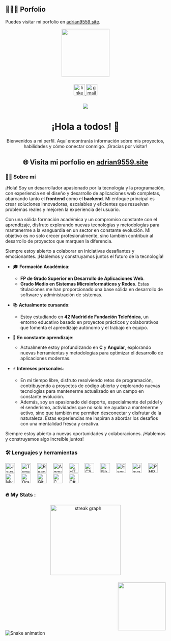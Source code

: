 
## 👨🏻‍💻 Porfolio

Puedes visitar mi porfolio en [adrian9559.site](https://adrian9559.site/).

<div align="center">
	<img height="150" src="https://media.giphy.com/media/M9gbBd9nbDrOTu1Mqx/giphy.gif"  />
</div>

###

<div align="center">
	<a href="https://www.linkedin.com/in/adrián-escribano-pérez">
		<img src="https://img.shields.io/static/v1?message=LinkedIn&logo=linkedin&label=&color=0077B5&logoColor=white&labelColor=&style=for-the-badge" height="35" alt="linkedin logo"  />
	</a>
	<a href="mailto:adrian.escribano3@gmail.com">
		<img src="https://img.shields.io/static/v1?message=Gmail&logo=gmail&label=&color=D14836&logoColor=white&labelColor=&style=for-the-badge" height="35" alt="gmail logo" />
	</a>
</div>

###

<div align="center">
	<img src="https://visitor-badge.laobi.icu/badge?page_id=maurodesouza.maurodesouza&"  />
</div>

###

<h1 align="center">¡Hola a todos! 👋</h1>
<p align="center">Bienvenidos a mi perfil. Aquí encontrarás información sobre mis proyectos, habilidades y cómo conectar conmigo. ¡Gracias por visitar!</p>

<div align="center">
	<h2>🌐 Visita mi porfolio en <a href="https://adrian9559.site/">adrian9559.site</a></h2>
</div>

### 👨‍💻 Sobre mí

¡Hola! Soy un desarrollador apasionado por la tecnología y la programación, con experiencia en el diseño y desarrollo de aplicaciones web completas, abarcando tanto el **frontend** como el **backend**. Mi enfoque principal es crear soluciones innovadoras, escalables y eficientes que resuelvan problemas reales y mejoren la experiencia del usuario.

Con una sólida formación académica y un compromiso constante con el aprendizaje, disfruto explorando nuevas tecnologías y metodologías para mantenerme a la vanguardia en un sector en constante evolución. Mi objetivo es no solo crecer profesionalmente, sino también contribuir al desarrollo de proyectos que marquen la diferencia.

Siempre estoy abierto a colaborar en iniciativas desafiantes y emocionantes. ¡Hablemos y construyamos juntos el futuro de la tecnología!

- 🎓 **Formación Académica**: 
	- **FP de Grado Superior en Desarrollo de Aplicaciones Web**.
	- **Grado Medio en Sistemas Microinformáticos y Redes**.
	Estas titulaciones me han proporcionado una base sólida en desarrollo de software y administración de sistemas.

- 📚 **Actualmente cursando**: 
	- Estoy estudiando en **42 Madrid de Fundación Telefónica**, un entorno educativo basado en proyectos prácticos y colaborativos que fomenta el aprendizaje autónomo y el trabajo en equipo.

- 🌱 **En constante aprendizaje**: 
	- Actualmente estoy profundizando en **C** y **Angular**, explorando nuevas herramientas y metodologías para optimizar el desarrollo de aplicaciones modernas.

- ⚡ **Intereses personales**: 
	- En mi tiempo libre, disfruto resolviendo retos de programación, contribuyendo a proyectos de código abierto y explorando nuevas tecnologías para mantenerme actualizado en un campo en constante evolución. 
	- Además, soy un apasionado del deporte, especialmente del pádel y el senderismo, actividades que no solo me ayudan a mantenerme activo, sino que también me permiten desconectar y disfrutar de la naturaleza. Estas experiencias me inspiran a abordar los desafíos con una mentalidad fresca y creativa.

Siempre estoy abierto a nuevas oportunidades y colaboraciones. ¡Hablemos y construyamos algo increíble juntos!

###

<h3 align="left">🛠 Lenguajes y herramientas</h3>

<div align="left">
	<img src="https://cdn.jsdelivr.net/gh/devicons/devicon/icons/javascript/javascript-original.svg" height="30" alt="JavaScript logo" />
	<img width="12" />
	<img src="https://cdn.jsdelivr.net/gh/devicons/devicon/icons/typescript/typescript-original.svg" height="30" alt="TypeScript logo" />
	<img width="12" />
	<img src="https://cdn.jsdelivr.net/gh/devicons/devicon/icons/react/react-original.svg" height="30" alt="React logo" />
	<img width="12" />
	<img src="https://cdn.jsdelivr.net/gh/devicons/devicon/icons/angularjs/angularjs-original.svg" height="30" alt="Angular logo" />
	<img width="12" />
	<img src="https://cdn.jsdelivr.net/gh/devicons/devicon/icons/html5/html5-original.svg" height="30" alt="HTML5 logo" />
	<img width="12" />
	<img src="https://cdn.jsdelivr.net/gh/devicons/devicon/icons/css3/css3-original.svg" height="30" alt="CSS3 logo" />
	<img width="12" />
	<img src="https://cdn.jsdelivr.net/gh/devicons/devicon/icons/nodejs/nodejs-original.svg" height="30" alt="Node.js logo" />
	<img width="12" />
	<img src="https://cdn.jsdelivr.net/gh/devicons/devicon/icons/express/express-original.svg" height="30" alt="Express logo" />
	<img width="12" />
	<img src="https://cdn.jsdelivr.net/gh/devicons/devicon/icons/java/java-original.svg" height="30" alt="Java logo" />
	<img width="12" />
	<img src="https://cdn.jsdelivr.net/gh/devicons/devicon/icons/php/php-original.svg" height="30" alt="PHP logo" />
	<img width="12" />
	<img src="https://cdn.jsdelivr.net/gh/devicons/devicon/icons/mysql/mysql-original.svg" height="30" alt="MySQL logo" />
	<img width="12" />
	<img src="https://cdn.jsdelivr.net/gh/devicons/devicon/icons/oracle/oracle-original.svg" height="30" alt="Oracle logo" />
	<img width="12" />
	<img src="https://cdn.jsdelivr.net/gh/devicons/devicon/icons/git/git-original.svg" height="30" alt="Git logo" />
	<img width="12" />
	<img src="https://cdn.jsdelivr.net/gh/devicons/devicon/icons/c/c-original.svg" height="30" alt="C logo" />
	<img width="12" />
	<img src="https://cdn.jsdelivr.net/gh/devicons/devicon/icons/csharp/csharp-original.svg" height="30" alt="C# logo" />
</div>

###

<h3 align="left">🔥   My Stats :</h3>

###

<div align="center">
	<img src="https://streak-stats.demolab.com?user=maurodesouza&locale=en&mode=daily&theme=dark&hide_border=false&border_radius=5&order=3" height="220" alt="streak graph"  />
</div>

###

<img align="right" height="150" src="https://i.imgflip.com/65efzo.gif"  />

###

<br clear="both">

<img src="https://raw.githubusercontent.com/maurodesouza/maurodesouza/output/snake.svg" alt="Snake animation" />

###
